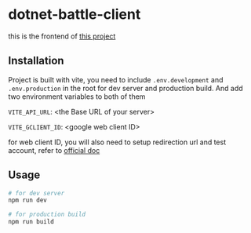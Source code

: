 # dotnet-battle-client

this is the frontend of [this project](https://github.com/zizzhangJohn/dotnet-rpg-battle)

## Installation
Project is built with vite, you need to include `.env.development` and `.env.production` in the root for dev server and production build.
And add two environment variables to both of them

`VITE_API_URL`: \<the Base URL of your server\>

`VITE_GCLIENT_ID`: \<google web client ID\>

for web client ID, you will also need to setup redirection url and test account, refer to [official doc](https://developers.google.com/identity/gsi/web/guides/get-google-api-clientid)

## Usage

```bash
# for dev server
npm run dev

# for production build
npm run build

```
